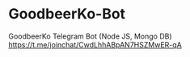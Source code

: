 # GoodbeerKo-Bot
GoodbeerKo Telegram Bot (Node JS, Mongo DB) 
https://t.me/joinchat/CwdLhhABpAN7HSZMwER-qA
